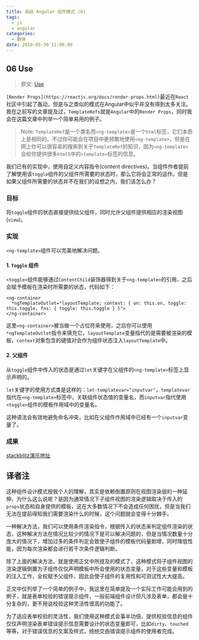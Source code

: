 ```yaml
---
title: 高级 Angular 组件模式 (6)
tags:
  - js
  - angular
categories:
  - 翻译
date: 2018-05-30 11:06:00
---
```



## 06 Use <ng-template>

> 原文: [Use <ng-template>](https://blog.angularindepth.com/use-ng-template-c72852c37fba)

``[Render Props](https://reactjs.org/docs/render-props.html)``最近在``React``社区中引起了轰动，但是与之类似的模式在Angular中似乎并没有得到太多关注。我在之前写的文章提及过，``TemplateRefs``就是``Angular``中的``Render Props``，同时我会在这篇文章中列举一个简单易用的例子。

> Note: ``TemplateRef``是一个类名而``<ng-template>``是一个``html``标签，它们本质上是相同的。不过你可能会在项目中更频繁地使用``<ng-template>``，但是在网上你可以很容易的搜索到关于``TemplateRef``的知识，因为``<ng-template>``会给你提供很多``html5``中的``<template>``标签的信息。

我们已有的实现中，使用自定义内容指令(content directives)。当组件作者提前了解使用该``toggle``组件的父组件所需要的状态时，那么它将会正常的运作。但是如果父组件所需要的状态并不在我们的设想之内，我们该怎么办？

### 目标
将``toggle``组件的状态直接提供给父组件，同时允许父组件提供相应的渲染视图(``view``)。

### 实现
``<ng-template>``组件可以完美地解决问题。

#### 1. ``Toggle`` 组件
``<toggle>``组件能够通过``ContentChild``装饰器得到关于``<ng-template>``的引用，之后会赋予模板在渲染时所需要的状态，代码如下：

```
<ng-container
  *ngTemplateOutlet="layoutTemplate; context: { on: this.on, toggle: this.toggle, fns: { toggle: this.toggle } }">
</ng-container>
```

这里``<ng-container>``被当做一个占位符来使用，之后你可以使用``*ngTemplateOutlet``指令来填充它，``layoutTemplate``变量指代的是需要被渲染的模板，``context``对象包含的键值对会作为组件状态注入``layoutTemplate``中。

#### 2. 父组件
从``toggle``组件中传入的状态是通过``let``关键字在父组件的``<ng-template>``标签上显示声明的。

``let``关键字的使用方式类是这样的：``let-templatevar="inputvar"``，``templatevar``指代在``<ng-template>``标签中，关联组件状态值的变量名，而``inputvar``指代使用``<toggle>``组件的模板作用域中的变量名。

这种语法会有效地避免命名冲突，比如在父组件作用域中已经有一个``inputvar``变量了。

### 成果
[stackblitz演示地址](https://stackblitz.com/edit/adv-ng-patterns-06-use-template-refs)

## 译者注
这种组件设计模式按我个人的理解，其实是依赖倒置原则在视图渲染层的一种延伸，为什么这么说呢？是因为通常情况下子组件视图的渲染逻辑取决于传入的``props``状态和自身提供的模板，这在大多数情况下不会造成任何困扰，但是当我们无法在提前得知我们需要渲染什么的时候，这个问题就会变得十分棘手。

一种解决方法，我们可以使用条件渲染指令，根据传入的状态来判定组件渲染的状态，这种解决方法在情况比较少的情况下是可以解决问题的，但是当情况数量十分庞大的情况下，增加过多的条件判定会致使子组件的模板代码量剧增，同时降低性能，因为每次渲染都会进行若干次条件逻辑判断。

除了上面的解决方法，就是使用正文中所提及的模式了，这种模式将子组件视图的渲染逻辑倒置为子组件仅仅声明模板中所会使用的状态变量，对于这些变量和模板的注入工作，全权赋予父组件，因此会使子组件的复用性和可测试性大大提高。

正文中仅列举了一个简单的例子中，我这里在简单提及一个实际工作可能会用到的例子，就是表单校验的错误提示组件，一般前端组件设计但凡涉及表单，都会是十分复杂的，更不用说校验这种灵活性很高的功能了。

为了适应表单校验的灵活性，我们使用这种模式会事半功倍，提供校验信息的组件仅仅声明渲染表单错误提示信息需要设计的状态变量即可，比如``dirty``、``touched``等等，对于错误信息的文案及样式，统统交由错误提示组件的使用者完成。
